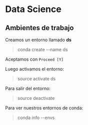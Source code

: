 # Data Science 

## Ambientes de trabajo

Creamos un entorno llamado **ds** 

> conda create --name ds

Aceptamos con `Proceed [Y]`

Luego activamos el entorno:

> source activate ds


Para salir del entorno:

> source deactivate

Para ver nuestros entornos de conda:

> conda info --envs

